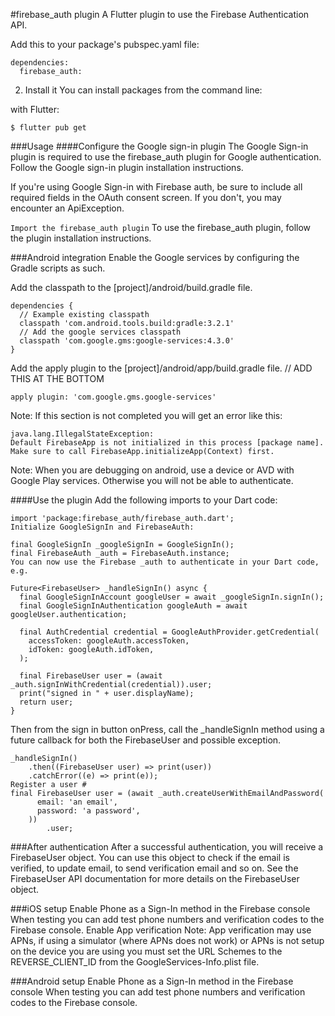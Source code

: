 #firebase_auth plugin
A Flutter plugin to use the Firebase Authentication API.

Add this to your package's pubspec.yaml file:

````
dependencies:
  firebase_auth:
````
2. Install it
You can install packages from the command line:

with Flutter:

````
$ flutter pub get
````

###Usage
####Configure the Google sign-in plugin
The Google Sign-in plugin is required to use the firebase_auth plugin for Google authentication. Follow the Google sign-in plugin installation instructions.

If you're using Google Sign-in with Firebase auth, be sure to include all required fields in the OAuth consent screen. If you don't, you may encounter an ApiException.

``
Import the firebase_auth plugin
``
To use the firebase_auth plugin, follow the plugin installation instructions.

###Android integration
Enable the Google services by configuring the Gradle scripts as such.

Add the classpath to the [project]/android/build.gradle file.
````
dependencies {
  // Example existing classpath
  classpath 'com.android.tools.build:gradle:3.2.1'
  // Add the google services classpath
  classpath 'com.google.gms:google-services:4.3.0'
}
````
Add the apply plugin to the [project]/android/app/build.gradle file.
// ADD THIS AT THE BOTTOM
````
apply plugin: 'com.google.gms.google-services'
````
Note: If this section is not completed you will get an error like this:

````
java.lang.IllegalStateException:
Default FirebaseApp is not initialized in this process [package name].
Make sure to call FirebaseApp.initializeApp(Context) first.
````
Note: When you are debugging on android, use a device or AVD with Google Play services. Otherwise you will not be able to authenticate.

####Use the plugin
Add the following imports to your Dart code:

````
import 'package:firebase_auth/firebase_auth.dart';
Initialize GoogleSignIn and FirebaseAuth:

final GoogleSignIn _googleSignIn = GoogleSignIn();
final FirebaseAuth _auth = FirebaseAuth.instance;
You can now use the Firebase _auth to authenticate in your Dart code, e.g.

Future<FirebaseUser> _handleSignIn() async {
  final GoogleSignInAccount googleUser = await _googleSignIn.signIn();
  final GoogleSignInAuthentication googleAuth = await googleUser.authentication;

  final AuthCredential credential = GoogleAuthProvider.getCredential(
    accessToken: googleAuth.accessToken,
    idToken: googleAuth.idToken,
  );

  final FirebaseUser user = (await _auth.signInWithCredential(credential)).user;
  print("signed in " + user.displayName);
  return user;
}
````
Then from the sign in button onPress, call the _handleSignIn method using a future callback for both the FirebaseUser and possible exception.

````
_handleSignIn()
    .then((FirebaseUser user) => print(user))
    .catchError((e) => print(e));
Register a user #
final FirebaseUser user = (await _auth.createUserWithEmailAndPassword(
      email: 'an email',
      password: 'a password',
    ))
        .user;
````

###After authentication
After a successful authentication, you will receive a FirebaseUser object. You can use this object to check if the email is verified, to update email, to send verification email and so on. See the FirebaseUser API documentation for more details on the FirebaseUser object.

###iOS setup
Enable Phone as a Sign-In method in the Firebase console
When testing you can add test phone numbers and verification codes to the Firebase console.
Enable App verification
Note: App verification may use APNs, if using a simulator (where APNs does not work) or APNs is not setup on the device you are using you must set the URL Schemes to the REVERSE_CLIENT_ID from the GoogleServices-Info.plist file.

###Android setup
Enable Phone as a Sign-In method in the Firebase console
When testing you can add test phone numbers and verification codes to the Firebase console.